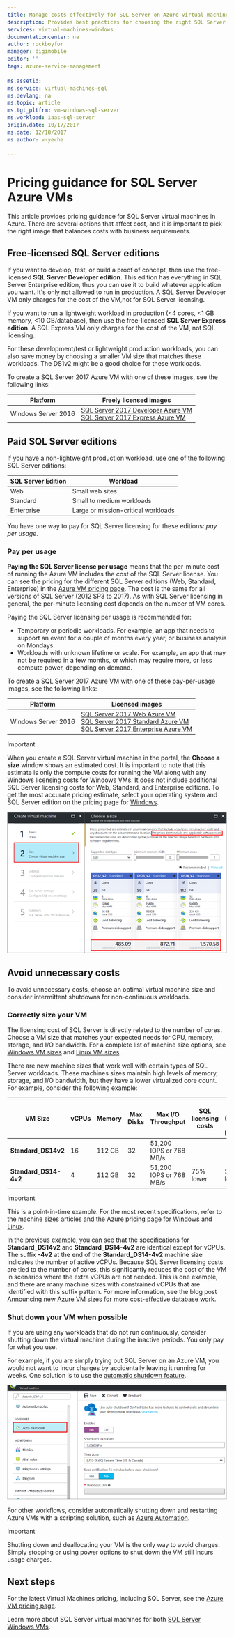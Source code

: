 ```yaml
---
title: Manage costs effectively for SQL Server on Azure virtual machines | Azure
description: Provides best practices for choosing the right SQL Server virtual machine pricing model.
services: virtual-machines-windows
documentationcenter: na
author: rockboyfor
manager: digimobile
editor: ''
tags: azure-service-management

ms.assetid: 
ms.service: virtual-machines-sql
ms.devlang: na
ms.topic: article
ms.tgt_pltfrm: vm-windows-sql-server
ms.workload: iaas-sql-server
origin.date: 10/17/2017
ms.date: 12/18/2017
ms.author: v-yeche

---
```

# Pricing guidance for SQL Server Azure VMs

This article provides pricing guidance for SQL Server virtual machines in Azure. There are several options that affect cost, and it is important to pick the right image that balances costs with business requirements.

## Free-licensed SQL Server editions

If you want to develop, test, or build a proof of concept, then use the free-licensed **SQL Server Developer edition**. This edition has everything in SQL Server Enterprise edition, thus you can use it to build whatever application you want. It's only not allowed to run in production. A SQL Server Developer VM only charges for the cost of the VM,not for SQL Server licensing.

If you want to run a lightweight workload in production (<4 cores, <1 GB memory, <10 GB/database), then use the free-licensed **SQL Server Express edition**. A SQL Express VM only charges for the cost of the VM, not SQL licensing.

For these development/test or lightweight production workloads, you can also save money by choosing a smaller VM size that matches these workloads. The DS1v2 might be a good choice for these workloads.

To create a SQL Server 2017 Azure VM with one of these images, see the following links:

| Platform | Freely licensed images |
|---|---|
| Windows Server 2016 | [SQL Server 2017 Developer Azure VM](https://portal.azure.cn/#create/Microsoft.FreeSQLServerLicenseSQLServer2017DeveloperonWindowsServer2016)<br/>[SQL Server 2017 Express Azure VM](https://portal.azure.cn/#create/Microsoft.FreeSQLServerLicenseSQLServer2017ExpressonWindowsServer2016) |
<!--Not Available on Red Hat Enterprise Linux  -->
<!--Not Available on SUSE Linux Enterprise Server  -->
<!--Not Available on Red Hat Enterprise Linux  -->

## Paid SQL Server editions

If you have a non-lightweight production workload, use one of the following SQL Server editions:

| SQL Server Edition | Workload |
|-----|-----|
| Web | Small web sites |
| Standard | Small to medium workloads |
| Enterprise | Large or mission-critical workloads|

You have one way to pay for SQL Server licensing for these editions: *pay per usage*.

### Pay per usage

**Paying the SQL Server license per usage** means that the per-minute cost of running the Azure VM includes the cost of the SQL Server license. You can see the pricing for the different SQL Server editions (Web, Standard, Enterprise) in the [Azure VM pricing page](https://www.azure.cn/pricing/details/virtual-machines/sql-server-standard). The cost is the same for all versions of SQL Server (2012 SP3 to 2017). As with SQL Server licensing in general, the per-minute licensing cost depends on the number of VM cores.

Paying the SQL Server licensing per usage is recommended for:

- Temporary or periodic workloads. For example, an app that needs to support an event for a couple of months every year, or business analysis on Mondays.
- Workloads with unknown lifetime or scale. For example, an app that may not be required in a few months, or which may require more, or less compute power, depending on demand.

To create a SQL Server 2017 Azure VM with one of these pay-per-usage images, see the following links:

| Platform | Licensed images |
|---|---|
| Windows Server 2016 | [SQL Server 2017 Web Azure VM](https://portal.azure.cn/#create/Microsoft.SQLServer2017WebonWindowsServer2016)<br/>[SQL Server 2017 Standard Azure VM](https://portal.azure.cn/#create/Microsoft.SQLServer2017StandardonWindowsServer2016)<br/>[SQL Server 2017 Enterprise Azure VM](https://portal.azure.cn/#create/Microsoft.SQLServer2017EnterpriseWindowsServer2016) |
<!--Not Available on Red Hat Enterprise Linux  -->
<!--Not Available on SUSE Linux Enterprise Server  -->
<!--Not Available on Red Hat Enterprise Linux  -->

> [!IMPORTANT]
> When you create a SQL Server virtual machine in the portal, the **Choose a size** window shows an estimated cost. It is important to note that this estimate is only the compute costs for running the VM along with any Windows licensing costs for Windows VMs. It does not include additional SQL Server licensing costs for Web, Standard, and Enterprise editions. To get the most accurate pricing estimate, select your operating system and SQL Server edition on the pricing page for [Windows](https://www.azure.cn/pricing/details/virtual-machines/).
>
> ![Choose VM size blade](./media/virtual-machines-windows-sql-server-pricing-guidance/sql-vm-choose-size-pricing-estimate.png)

<!-- Not Available on ### Bring your own license (BYOL) -->


## Avoid unnecessary costs

To avoid unnecessary costs, choose an optimal virtual machine size and consider intermittent shutdowns for non-continuous workloads.

### <a id="machinesize"></a> Correctly size your VM

The licensing cost of SQL Server is directly related to the number of cores. Choose a VM size that matches your expected needs for CPU, memory, storage, and I/O bandwidth. For a complete list of machine size options, see [Windows VM sizes](/virtual-machines/windows/sizes) and [Linux VM sizes](/virtual-machines/linux/sizes?toc=%2fvirtual-machines%2flinux%2ftoc.json).

There are new machine sizes that work well with certain types of SQL Server workloads. These machines sizes maintain high levels of memory, storage, and I/O bandwidth, but they have a lower virtualized core count. For example, consider the following example:

| VM Size | vCPUs | Memory | Max Disks | Max I/O Throughput | SQL licensing costs | Total costs (Compute + licensing) |
|---|---|---|---|---|---|---|
| **Standard_DS14v2** | 16 | 112 GB | 32 | 51,200 IOPS or 768 MB/s | | |
| **Standard_DS14-4v2** | 4 | 112 GB | 32 | 51,200 IOPS or 768 MB/s | 75% lower | 57% lower |

> [!IMPORTANT]
> This is a point-in-time example. For the most recent specifications, refer to the machine sizes articles and the Azure pricing page for [Windows](https://www.azure.cn/pricing/details/virtual-machines/windows/) and [Linux](https://www.azure.cn/pricing/details/virtual-machines/linux/).

In the previous example, you can see that the specifications for **Standard_DS14v2** and **Standard_DS14-4v2** are identical except for vCPUs. The suffix **-4v2** at the end of the **Standard_DS14-4v2** machine size indicates the number of active vCPUs. Because SQL Server licensing costs are tied to the number of cores, this significantly reduces the cost of the VM in scenarios where the extra vCPUs are not needed. This is one example, and there are many machine sizes with constrained vCPUs that are identified with this suffix pattern. For more information, see the blog post [Announcing new Azure VM sizes for more cost-effective database work](https://azure.microsoft.com/blogannouncing-new-azure-vm-sizes-for-more-cost-effective-database-workloads/).

### Shut down your VM when possible

If you are using any workloads that do not run continuously, consider shutting down the virtual machine during the inactive periods. You only pay for what you use.

For example, if you are simply trying out SQL Server on an Azure VM, you would not want to incur charges by accidentally leaving it running for weeks. One solution is to use the [automatic shutdown feature](https://azure.microsoft.com/blog/announcing-auto-shutdown-for-vms-using-azure-resource-manager/).

![SQL VM autoshutdown](./media/virtual-machines-windows-sql-server-pricing-guidance/sql-vm-auto-shutdown.png)
<!-- Not Available on  [Azure DevTest Labs](https://www.azure.cn/home/features/devtest-lab/). -->

For other workflows, consider automatically shutting down and restarting Azure VMs with a scripting solution, such as [Azure Automation](https://www.azure.cn/home/features/automation/).

> [!IMPORTANT]
> Shutting down and deallocating your VM is the only way to avoid charges. Simply stopping or using power options to shut down the VM still incurs usage charges.

## Next steps

<!-- Not Available on [Prevent unexpected costs with Azure billing and cost management](../../../billing/billing-getting-started.md).  -->
For the latest Virtual Machines pricing, including SQL Server, see the [Azure VM pricing page](https://www.azure.cn/pricing/details/virtual-machines/).

Learn more about SQL Server virtual machines for both [SQL Server Windows VMs](virtual-machines-windows-sql-server-iaas-overview.md).
<!-- Not Available on  and [SQL Server Linux VMs](../../linux/sql/sql-server-linux-virtual-machines-overview.md) -->
<!-- Update_Description: update meta properties, wording update, update link -->
